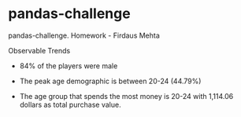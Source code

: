 # pandas-challenge

pandas-challenge. Homework - Firdaus Mehta

Observable Trends
 - 84% of the players were male

 - The peak age demographic is between 20-24 (44.79%)
 
 - The age group that spends the most money is 20-24 with 1,114.06 dollars as total purchase value.